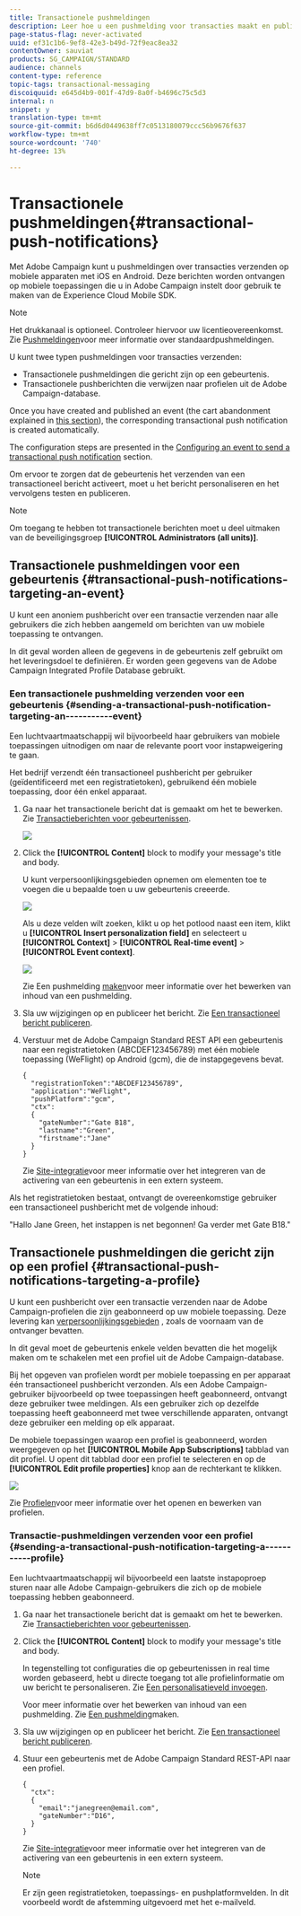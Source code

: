```yaml
---
title: Transactionele pushmeldingen
description: Leer hoe u een pushmelding voor transacties maakt en publiceert.
page-status-flag: never-activated
uuid: ef31c1b6-9ef8-42e3-b49d-72f9eac8ea32
contentOwner: sauviat
products: SG_CAMPAIGN/STANDARD
audience: channels
content-type: reference
topic-tags: transactional-messaging
discoiquuid: e645d4b9-001f-47d9-8a0f-b4696c75c5d3
internal: n
snippet: y
translation-type: tm+mt
source-git-commit: b6d6d0449638ff7c0513180079ccc56b9676f637
workflow-type: tm+mt
source-wordcount: '740'
ht-degree: 13%

---
```



# Transactionele pushmeldingen{#transactional-push-notifications}

Met Adobe Campaign kunt u pushmeldingen over transacties verzenden op mobiele apparaten met iOS en Android. Deze berichten worden ontvangen op mobiele toepassingen die u in Adobe Campaign instelt door gebruik te maken van de Experience Cloud Mobile SDK.

>[!NOTE]
>
>Het drukkanaal is optioneel. Controleer hiervoor uw licentieovereenkomst. Zie [Pushmeldingen](../../channels/using/about-push-notifications.md)voor meer informatie over standaardpushmeldingen.

U kunt twee typen pushmeldingen voor transacties verzenden:

* Transactionele pushmeldingen die gericht zijn op een gebeurtenis.
* Transactionele pushberichten die verwijzen naar profielen uit de Adobe Campaign-database.

Once you have created and published an event (the cart abandonment explained in [this section](../../channels/using/getting-started-with-transactional-msg.md#transactional-messaging-operating-principle)), the corresponding transactional push notification is created automatically.

The configuration steps are presented in the [Configuring an event to send a transactional push notification](../../administration/using/configuring-transactional-messaging.md#use-case--configuring-an-event-to-send-a-transactional-message) section.

Om ervoor te zorgen dat de gebeurtenis het verzenden van een transactioneel bericht activeert, moet u het bericht personaliseren en het vervolgens testen en publiceren.

>[!NOTE]
>
>Om toegang te hebben tot transactionele berichten moet u deel uitmaken van de beveiligingsgroep **[!UICONTROL Administrators (all units)]**.

## Transactionele pushmeldingen voor een gebeurtenis {#transactional-push-notifications-targeting-an-event}

U kunt een anoniem pushbericht over een transactie verzenden naar alle gebruikers die zich hebben aangemeld om berichten van uw mobiele toepassing te ontvangen.

In dit geval worden alleen de gegevens in de gebeurtenis zelf gebruikt om het leveringsdoel te definiëren. Er worden geen gegevens van de Adobe Campaign Integrated Profile Database gebruikt.

### Een transactionele pushmelding verzenden voor een gebeurtenis {#sending-a-transactional-push-notification-targeting-an-----------event}

Een luchtvaartmaatschappij wil bijvoorbeeld haar gebruikers van mobiele toepassingen uitnodigen om naar de relevante poort voor instapweigering te gaan.

Het bedrijf verzendt één transactioneel pushbericht per gebruiker (geïdentificeerd met een registratietoken), gebruikend één mobiele toepassing, door één enkel apparaat.

1. Ga naar het transactionele bericht dat is gemaakt om het te bewerken. Zie [Transactieberichten voor gebeurtenissen](../../channels/using/event-transactional-messages.md).

   ![](assets/message-center_push_message.png)

1. Click the **[!UICONTROL Content]** block to modify your message&#39;s title and body.

   U kunt verpersoonlijkingsgebieden opnemen om elementen toe te voegen die u bepaalde toen u uw gebeurtenis creeerde.

   ![](assets/message-center_push_content.png)

   Als u deze velden wilt zoeken, klikt u op het potlood naast een item, klikt u **[!UICONTROL Insert personalization field]** en selecteert u **[!UICONTROL Context]** > **[!UICONTROL Real-time event]** > **[!UICONTROL Event context]**.

   ![](assets/message-center_push_personalization.png)

   Zie Een pushmelding [maken](../../channels/using/preparing-and-sending-a-push-notification.md)voor meer informatie over het bewerken van inhoud van een pushmelding.

1. Sla uw wijzigingen op en publiceer het bericht. Zie [Een transactioneel bericht publiceren](../../channels/using/event-transactional-messages.md#publishing-a-transactional-message).

1. Verstuur met de Adobe Campaign Standard REST API een gebeurtenis naar een registratietoken (ABCDEF123456789) met één mobiele toepassing (WeFlight) op Android (gcm), die de instapgegevens bevat.

   ```
   {
     "registrationToken":"ABCDEF123456789",
     "application":"WeFlight",
     "pushPlatform":"gcm",
     "ctx":
     {
       "gateNumber":"Gate B18",
       "lastname":"Green",
       "firstname":"Jane"
     }
   }
   ```

   Zie [Site-integratie](../../administration/using/configuring-transactional-messaging.md#integrating-the-triggering-of-the-event-in-a-website)voor meer informatie over het integreren van de activering van een gebeurtenis in een extern systeem.

Als het registratietoken bestaat, ontvangt de overeenkomstige gebruiker een transactioneel pushbericht met de volgende inhoud:

&quot;Hallo Jane Green, het instappen is net begonnen! Ga verder met Gate B18.&quot;

## Transactionele pushmeldingen die gericht zijn op een profiel {#transactional-push-notifications-targeting-a-profile}

U kunt een pushbericht over een transactie verzenden naar de Adobe Campaign-profielen die zijn geabonneerd op uw mobiele toepassing. Deze levering kan [verpersoonlijkingsgebieden](../../designing/using/personalization.md#inserting-a-personalization-field) , zoals de voornaam van de ontvanger bevatten.

In dit geval moet de gebeurtenis enkele velden bevatten die het mogelijk maken om te schakelen met een profiel uit de Adobe Campaign-database.

Bij het opgeven van profielen wordt per mobiele toepassing en per apparaat één transactioneel pushbericht verzonden. Als een Adobe Campaign-gebruiker bijvoorbeeld op twee toepassingen heeft geabonneerd, ontvangt deze gebruiker twee meldingen. Als een gebruiker zich op dezelfde toepassing heeft geabonneerd met twee verschillende apparaten, ontvangt deze gebruiker een melding op elk apparaat.

De mobiele toepassingen waarop een profiel is geabonneerd, worden weergegeven op het **[!UICONTROL Mobile App Subscriptions]** tabblad van dit profiel. U opent dit tabblad door een profiel te selecteren en op de **[!UICONTROL Edit profile properties]** knop aan de rechterkant te klikken.

![](assets/push_notif_subscriptions.png)

Zie [Profielen](../../audiences/using/creating-profiles.md)voor meer informatie over het openen en bewerken van profielen.

### Transactie-pushmeldingen verzenden voor een profiel {#sending-a-transactional-push-notification-targeting-a-----------profile}

Een luchtvaartmaatschappij wil bijvoorbeeld een laatste instapoproep sturen naar alle Adobe Campaign-gebruikers die zich op de mobiele toepassing hebben geabonneerd.

1. Ga naar het transactionele bericht dat is gemaakt om het te bewerken. Zie [Transactieberichten voor gebeurtenissen](../../channels/using/event-transactional-messages.md).

1. Click the **[!UICONTROL Content]** block to modify your message&#39;s title and body.

   In tegenstelling tot configuraties die op gebeurtenissen in real time worden gebaseerd, hebt u directe toegang tot alle profielinformatie om uw bericht te personaliseren. Zie [Een personalisatieveld invoegen](../../designing/using/personalization.md#inserting-a-personalization-field).

   Voor meer informatie over het bewerken van inhoud van een pushmelding. Zie [Een pushmelding](../../channels/using/preparing-and-sending-a-push-notification.md)maken.

1. Sla uw wijzigingen op en publiceer het bericht. Zie [Een transactioneel bericht publiceren](../../channels/using/event-transactional-messages.md#publishing-a-transactional-message).
1. Stuur een gebeurtenis met de Adobe Campaign Standard REST-API naar een profiel.

   ```
   {
     "ctx":
     {
       "email":"janegreen@email.com",
       "gateNumber":"D16",
     }
   }
   ```

   Zie [Site-integratie](../../administration/using/configuring-transactional-messaging.md#integrating-the-triggering-of-the-event-in-a-website)voor meer informatie over het integreren van de activering van een gebeurtenis in een extern systeem.

   >[!NOTE]
   >
   >Er zijn geen registratietoken, toepassings- en pushplatformvelden. In dit voorbeeld wordt de afstemming uitgevoerd met het e-mailveld.

